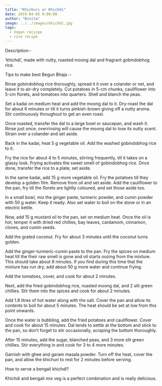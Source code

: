 ```yaml
---
title: "Khichuri or Khichdi"
date: 2019-04-05 9:00:00
author: "Binita"
image: ../../images/khichdi.jpg
tags:
  - Vegan recicpe
  - rice recipe
---
```


Description:-

‘khichdi’, made with nutty, roasted moong dal and fragrant gobindobhog rice.

Tips to make best Begun Bhaja :-

Rinse gobindobhog rice thoroughly, spread it it over a colander or net, and leave it to air-dry completely.
Cut potatoes in 5-cm chunks, cauliflower into 5-cm florets, and tomatoes into quarters. Shell and blanch the peas.

Set a kadai on medium heat and add the moong dal to it. Dry-roast the dal for about 6 minutes or till it turns pinkish-brown giving off a nutty aroma. Stir continuously throughout to get an even roast.

Once roasted, transfer the dal to a large bowl or saucepan, and wash it. Rinse just once; overrinsing will cause the moong dal to lose its nutty scent. Strain over a colander and set aside.

Back in the kadai, heat 5 g vegetable oil. Add the washed gobindobhog rice to it.

Fry the rice for about 4 to 5 minutes, stirring frequently, till it takes on a glassy look. Frying activates the sweet smell of gobindobhog rice. Once done, transfer the rice to a plate; set aside.

In the same kadai, add 15 g more vegetable oil. Fry the potatoes till they develop a golden film. Remove from oil and set aside. Add the cauliflower to the pan, fry till the florets are lightly coloured, and set those aside too.

In a small bowl, mix the ginger paste, turmeric powder, and cumin powder with 50 g water. Keep it ready. Also set water to boil on the stove or in an electric kettle.

Now, add 15 g mustard oil to the pan, set on medium heat. Once the oil is hot, temper it with dried red chillies, bay leaves, cardamom, cinnamon, cloves, and cumin seeds.

Add the grated coconut. Fry for about 3 minutes until the coconut turns golden.

Add the ginger-turmeric-cumin paste to the pan. Fry the spices on medium heat till the their raw smell is gone and oil starts oozing from the mixture. This should take about 8 minutes. If you find during this time that the mixture has run dry, add about 50 g more water and continue frying.

Add the tomatoes, cover, and cook for about 2 minutes.

Next, add the fried gobindobhog rice, roasted moong dal, and 2 slit green chillies. Stir them into the spices and cook for about 2 minutes.

Add 1.8 litres of hot water along with the salt. Cover the pan and allow its contents to boil for about 5 minutes. The heat should be set at low from this point onwards.

Once the water is bubbling, add the fried potatoes and cauliflower. Cover and cook for about 15 minutes. Dal tends to settle at the bottom and stick to the pan, so don’t forget to stir occasionally, scraping the bottom thoroughly.

After 15 minutes, add the sugar, blanched peas, and 3 more slit green chillies. Stir everything in and cook for 3 to 4 more minutes.

Garnish with ghee and garam masala powder. Turn off the heat, cover the pan, and allow the khichuri to rest for 2 minutes before serving.

How to serve a bengali khichdi?

Khichdi and bengali mix veg is a perfect combination and is really delicious.
